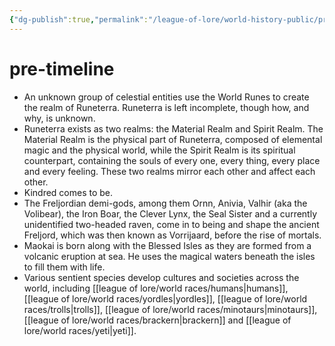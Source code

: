 ```yaml
---
{"dg-publish":true,"permalink":"/league-of-lore/world-history-public/pre-timeline/"}
---
```


# pre-timeline


- An unknown group of celestial entities use the World Runes to create the realm of Runeterra. Runeterra is left incomplete, though how, and why, is unknown.
-  Runeterra exists as two realms: the Material Realm and Spirit Realm. The Material Realm is the physical part of Runeterra, composed of elemental magic and the physical world, while the Spirit Realm is its spiritual counterpart, containing the souls of every one, every thing, every place and every feeling. These two realms mirror each other and affect each other.
- Kindred comes to be.
- The Freljordian demi-gods, among them Ornn, Anivia, Valhir (aka the Volibear), the Iron Boar, the Clever Lynx, the Seal Sister and a currently unidentified two-headed raven, come in to being and shape the ancient Freljord, which was then known as Vorrijaard, before the rise of mortals.
-  Maokai is born along with the Blessed Isles as they are formed from a volcanic eruption at sea. He uses the magical waters beneath the isles to fill them with life.
-  Various sentient species develop cultures and societies across the world, including [[league of lore/world races/humans\|humans]], [[league of lore/world races/yordles\|yordles]], [[league of lore/world races/trolls\|trolls]], [[league of lore/world races/minotaurs\|minotaurs]], [[league of lore/world races/brackern\|brackern]] and [[league of lore/world races/yeti\|yeti]].